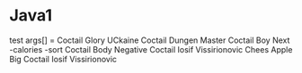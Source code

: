 # Java1
test args[] = Coctail Glory UCkaine Coctail Dungen Master 
Coctail Boy Next -calories -sort Coctail Body Negative 
Coctail Iosif Vissirionovic Chees Apple Big
Coctail Iosif Vissirionovic

